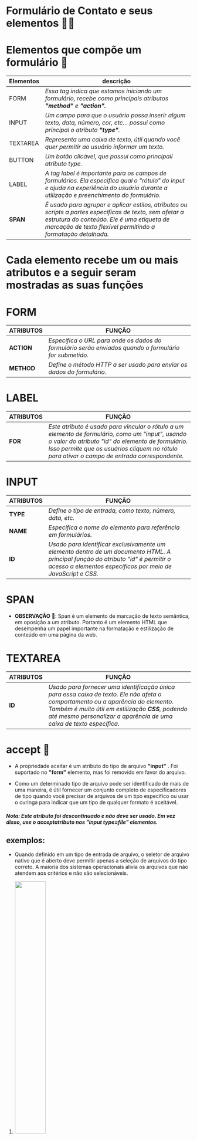 # Formulário de Contato e seus elementos 👋👤

# Elementos que compõe um formulário 🔹

| Elementos | descrição |
| --- | --- | 
| FORM | _Essa tag indica que estamos iniciando um formulário, recebe como principais atributos **"method"** e **"action".**_ | 
| INPUT | _Um campo para que o usuário possa inserir algum texto, data, número, cor, etc… possui como principal o atributo **"type"**._ | 
| TEXTAREA | _Representa uma caixa de texto, útil quando você quer permitir ao usuário informar um texto._ | 
| BUTTON | _Um botão clicável, que possui como principail atributo type._ | 
| LABEL | _A tag label é importante para os campos de formulários. Ela especifica qual o "rótulo" do input e ajuda na experiência do usuário durante a utilização e preenchimento do formulário._ | 
| **SPAN** | _É usado para agrupar e aplicar estilos, atributos ou scripts a partes específicas de texto, sem afetar a estrutura do conteúdo. Ele é uma etiqueta de marcação de texto flexível permitindo a formatação detalhada._ |

# Cada elemento recebe um ou mais atributos e a seguir seram mostradas as suas funções

# FORM 

| **ATRIBUTOS** | **FUNÇÃO** |
| --- | --- |
| **ACTION** | _Especifica o URL para onde os dados do formulário serão enviados quando o formulário for submetido._ |
| **METHOD** | _Define o método HTTP a ser usado para enviar os dados do formulário._ |

# LABEL

| **ATRIBUTOS** | **FUNÇÃO** |
| --- | --- |
| **FOR** | _Este atributo é usado para vincular o rótulo a um elemento de formulário, como um "input", usando o valor do atributo "id" do elemento de formulário. Isso permite que os usuários cliquem no rótulo para ativar o campo de entrada correspondente._ |

# INPUT 

| **ATRIBUTOS** | **FUNÇÃO** |
| --- | --- |
| **TYPE** | _Define o tipo de entrada, como texto, número, data, etc._ |
| **NAME** | _Especifica o nome do elemento para referência em formulários._ |
| **ID** | _Usado para identificar exclusivamente um elemento dentro de um documento HTML. A principal função do atributo "id" é permitir o acesso a elementos específicos por meio de JavaScript e CSS._ | 

# SPAN 

 - **OBSERVAÇÃO** 📣: Span é um elemento de marcação de texto semântica, em oposição a um atributo. Portanto é um elemento HTML que desempenha um papel importante na formatação e estilização de conteúdo em uma página da web.

# TEXTAREA

| **ATRIBUTOS** | **FUNÇÃO** |
| --- | --- |
| **ID** | _Usado para fornecer uma identificação única para essa caixa de texto. Ele não afeta o comportamento ou a aparência do elemento. Também é muito útil em estilização **CSS**, podendo até mesmo personalizar a aparência de uma caixa de texto específica._ |





# accept 📌

 - A propriedade aceitar é um atributo do tipo de arquivo **"input"** . Foi suportado no **"form"** elemento, mas foi removido em favor do arquivo.

 - Como um determinado tipo de arquivo pode ser identificado de mais de uma maneira, é útil fornecer um conjunto completo de especificadores de tipo quando você precisar de arquivos de um tipo específico ou usar o curinga para indicar que um tipo de qualquer formato é aceitável.

 ##### *Nota: Este atributo foi descontinuado e não deve ser usado. Em vez disso, use o acceptatributo nos "input type=file" elementos.*

## exemplos:

 - Quando definido em um tipo de entrada de arquivo, o seletor de arquivo nativo que é aberto deve permitir apenas a seleção de arquivos do tipo correto. A maioria dos sistemas operacionais alivia os arquivos que não atendem aos critérios e não são selecionáveis.<br>
 1. <img  src="Imagens/cap 2.png" width="42%"><br>
 2. <img  src="Imagens/cap 1.png" width="55%">

 # accept-charset 📌


 - O atributo "Accept-Charset" não é exatamente um atributo HTML, mas sim um cabeçalho HTTP que pode ser usado em solicitações HTTP enviadas pelo navegador. Ele especifica a codificação de caracteres aceitável para a resposta da solicitação. 
 - Isso permite que o cliente (geralmente um navegador da web) indique ao servidor quais conjuntos de caracteres ele suporta, para que o servidor possa enviar uma resposta no formato apropriado.

## exemplos:

``` 
Accept-Charset: iso-8859-1
```

```
Utf-8, iso-8859-1;q=0.5
```

```
Accept-Charset: utf-8, iso-8859-1;q=0.5, *;q=0.1
```

# Autocapitalize 📌

 - O atributo "autocapitalize" é usado em elementos HTML para controlar a capitalização automática de texto em campos de entrada e campos de texto.
 - Ele pode ter os seguintes valores:

| Valores | Descrição |
| --- | --- | 
| **ON** | _primeira letra de cada sentença por padrão uma letra maíuscula. Logo as demais letras serão por padrão minúsculas._ |
| **OFF** | _Isso desativa a automática. Por padrão as letras serão minúsculas._ |
| **WORDS** | _Apenas as primeiras letras de cada palavra são capitalizadas automaticamente._ |
| **SENTENCES** | _Apenas a primeira letra de cada frase é capitalizada automaticamente._ |
| **CHARACTERS** | _Cada caractere é capitalizado automaticamente._ | 

 - Isso é útil para personalizar a **entrada de texto em formulários**, **dependendo dos requisitos** do seu site ou aplicativo.
 - **Observação**: _O atributo autocapitalize nunca ativa a autocapitalização para um elemento <input> com um atributo type cujo valor seja url, email, ou password._

# Autocomplete 📌

 - O atributo "autocomplete" em HTML é usado para controlar se um navegador deve ou não fornecer sugestões de preenchimento automático para campos de formulário.
 -  Ele aceita os seguintes valores:

| Valores | Descrição |
| --- | --- |
| **ON**🔛 | _Permite que o navegador forneça sugestões de preenchimento automático para o campo de formulário._ |
| **OFF**📴 | _Impede o navegador de fornecer sugestões de preenchimento automático para o campo._ |
| **USERNAME**👤 | _Um nome de usuário ou nome de conta._ |
| **E-MAIL**📧 | _Um endereço de e-mail._ |
| **NAME** | _O campo espera que o valor seja o nome completo de uma pessoa. Usar " name" em vez de dividir o nome em seus componentes é geralmente preferido porque evita lidar com a grande diversidade de nomes humanos e como eles são estruturados._ |

 - Isso pode ser útil em **formulários** sensíveis, como os que solicitam informações pessoais ou financeiras, onde você deseja dar ao usuário mais **controle sobre as informações que são automaticamente preenchidas pelo navegador.**

# Name 📌

 - O atributo "name" em HTML é usado para dar um nome a um elemento, como um campo de formulário, uma âncora (link), ou um elemento de imagem. Esse nome é principalmente usado para identificar o elemento quando se envia dados de um formulário para um servidor.
# exemplos:
 - Em um formulário, os campos de entrada (input) podem ter um atributo "name" para que os dados sejam identificados quando o formulário for submetido. Em JavaScript, você pode acessar elementos com base em seus nomes para interagir com eles.

 - O atributo "name" pode ser usado nos seguintes elementos:

| elementos | Atributo |
|---|---|
| button | name |
| fieldset | name |
| form | name |
| iframe | name |
| input | name | 
| map | name | 
| object | name |
| output | name | 
| param | name | 
| select | name | 
| textarea | name |

# rel 📌

 - O atributo "rel" em HTML é usado principalmente em elementos de link (como <a> e <link>) para especificar o relacionamento entre o recurso vinculado (como uma página da web, um arquivo de estilo CSS, etc.) e o documento atual. Ele descreve a natureza do link.

 - Alguns valores comuns para o atributo "rel" são:

| Valores | Descrição |
| --- | --- |
| **STYLESHEET** | _Usado em links para arquivos CSS, indicando que o link se relaciona com uma folha de estilo._ |
| **NOFOLLOW** | _Usado em links para informar aos mecanismos de busca que eles não devem seguir o link._ |
| **CANONICAL** | _Usado para indicar a URL canônica de uma página, ajudando a evitar conteúdo duplicado._ |
| **PREV** e **NEXT** | _Usados para criar uma relação de páginas em uma série de páginas, como em paginação._ |
| **ICON** | _Usado para especificar um ícone de favorito ou ícone de aplicativo associado a uma página._ |


 - O atributo "rel" pode ser personalizado para relacionamento entre documentos e recursos da web. 📂

Navegadores suportados:

| Navegadores | rel |
| --- | --- |
| Google chrome | ✅ |
| Microsoft Edge | ✅ |
| Fire Fox | ✅ |
| Safari | ✅ |
| Opera | ✅ |

# Action📌
